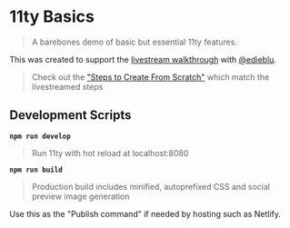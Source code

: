 # 11ty Basics

> A barebones demo of basic but essential 11ty features.

This was created to support the [livestream walkthrough](https://www.twitch.tv/videos/680500566) with [@edieblu](https://www.twitch.tv/edieblu).

> Check out the ["Steps to Create From Scratch"](https://github.com/5t3ph/11ty-basics/blob/master/StepsToCreate.md) which match the livestreamed steps

## Development Scripts

**`npm run develop`**

> Run 11ty with hot reload at localhost:8080

**`npm run build`**

> Production build includes minified, autoprefixed CSS and social preview image generation

Use this as the "Publish command" if needed by hosting such as Netlify.
